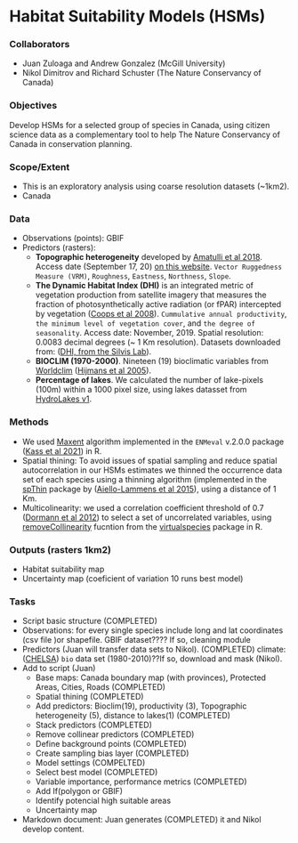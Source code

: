 # Habitat Suitability Models (HSMs)
### Collaborators
- Juan Zuloaga and Andrew Gonzalez (McGill University)
- Nikol Dimitrov and Richard Schuster (The Nature Conservancy of Canada)

### Objectives
Develop HSMs for a selected group of species in Canada, using citizen science data as a complementary tool to help The Nature Conservancy of Canada in conservation planning.

### Scope/Extent
- This is an exploratory analysis using coarse resolution datasets (~1km2).
- Canada

### Data
- Observations (points): GBIF
- Predictors (rasters):
  - **Topographic heterogeneity** developed by <a href="https://www.nature.com/articles/sdata201840" target="_blank">Amatulli et al 2018</a>. Access date (September 17, 20)  <a href="http://www.earthenv.org/topography" target="_blank">on this website</a>. `Vector Ruggedness Measure (VRM)`, `Roughness`, `Eastness`, `Northness`, `Slope`.
  - **The Dynamic Habitat Index (DHI)** is an integrated metric of vegetation production from satellite imagery that measures the fraction of photosynthetically active radiation (or fPAR) intercepted by vegetation (<a href="https://www.sciencedirect.com/science/article/pii/S1470160X08000071?casa_token=r7JKpy2f-ocAAAAA:MxkcwYeyPJx-n8_i4efA3gqAWuXOcebBwILc_faNT1oP2otQFxFiF_Zvzcq9As0n0wTBnW2ATA#bib53" target="_blank">Coops et al 2008</a>). `Cummulative annual productivity`, `the minimum level of vegetation cover`, and `the degree of seasonality`. Access date: November, 2019. Spatial resolution: 0.0083 decimal degrees (~ 1 Km resolution). Datasets downloaded from: (<a href="http://silvis.forest.wisc.edu/data/dhis/" target="_blank">DHI, from the Silvis Lab</a>).
  - **BIOCLIM (1970-2000)**. Nineteen (19) bioclimatic variables from <a href="https://www.worldclim.org/data/worldclim21.html" target="_blank">Worldclim</a> (<a href="https://rmets.onlinelibrary.wiley.com/doi/abs/10.1002/joc.1276" target="_blank">Hijmans et al 2005</a>). 
  - **Percentage of lakes**. We calculated the number of lake-pixels (100m) within a 1000 pixel size, using lakes datasset from <a href="https://hydrosheds.org/page/hydrolakes" target="_blank">HydroLakes v1</a>.

### Methods
- We used <a href="https://www.sciencedirect.com/science/article/pii/S030438000500267X" target="_blank">Maxent</a>  algorithm implemented in the `ENMeval` v.2.0.0 package (<a href="https://besjournals.onlinelibrary.wiley.com/doi/full/10.1111/2041-210X.13628?campaign=woletoc" target="_blank">Kass et al 2021</a>) in R.
- Spatial thining: To avoid issues of spatial sampling and reduce spatial autocorrelation in our HSMs estimates we thinned the occurrence data set of each species using a thinning algorithm (implemented in the <a href="https://cran.r-project.org/web/packages/spThin/index.html" target="_blank">spThin</a> package by (<a href="https://onlinelibrary.wiley.com/doi/full/10.1111/ecog.01132" target="_blank">Aiello-Lammens et al 2015</a>), using a distance of 1 Km.
- Multicolinearity: we used a correlation coefficient threshold of 0.7 (<a href="https://onlinelibrary.wiley.com/doi/full/10.1111/j.1600-0587.2012.07348.x">Dormann et al 2012</a>) to select a set of uncorrelated variables, using <a href="http://127.0.0.1:19644/library/virtualspecies/html/removeCollinearity.html" target="_blank">removeCollinearity</a> fucntion from the <a href="https://onlinelibrary.wiley.com/doi/full/10.1111/ecog.01388" target="_blank">virtualspecies</a> package in R.

### Outputs (rasters 1km2)
- Habitat suitability map 
- Uncertainty map (coeficient of variation 10 runs best model)

### Tasks
- Script basic structure (COMPLETED)
- Observations: for every single species include long and lat coordinates (csv file )or shapefile. GBIF dataset???? If so, cleaning module 
- Predictors (Juan will transfer data sets to Nikol). (COMPLETED)  climate:  (<a href="https://chelsa-climate.org/" target="_blank">CHELSA</a>) `bio` data set (1980-2010)??If so, download and mask (Nikol).
- Add to script (Juan)
  - Base maps: Canada boundary map (with provinces), Protected Areas,  Cities, Roads (COMPLETED)
  - Spatial thining (COMPLETED)
  - Add predictors: Bioclim(19), productivity (3), Topographic heterogeneity (5), distance to lakes(1) (COMPLETED)
  - Stack predictors (COMPLETED)
  - Remove collinear predictors (COMPLETED)
  - Define background points (COMPLETED)
  - Create sampling bias layer (COMPLETED)
  - Model settings (COMPELTED)
  - Select best model (COMPLETED)
  - Variable importance, performance metrics (COMPLETED)
  - Add If(polygon or GBIF)
  - Identify potencial high suitable areas
  - Uncertainty map
- Markdown document: Juan generates (COMPLETED) it and Nikol develop content.
  
 
